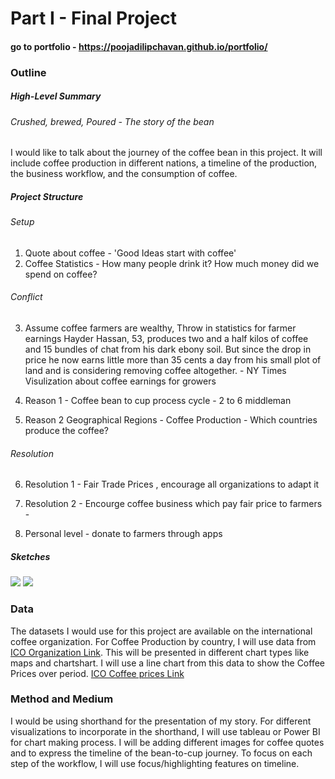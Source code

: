 # Part I - Final Project

#### go to portfolio - https://poojadilipchavan.github.io/portfolio/

### Outline 

##### High-Level Summary 
###### Crushed, brewed, Poured - The story of the bean
I would like to talk about the journey of the coffee bean in this project. It will include coffee production in different nations, 
a timeline of the production,  the business workflow, and the consumption of coffee.

##### Project Structure 

###### Setup 
1. Quote about coffee - 'Good Ideas start with coffee'
2. Coffee Statistics - How many people drink it? How much money did we spend on coffee?

###### Conflict
3. Assume coffee farmers are wealthy, Throw in statistics for farmer earnings 
Hayder Hassan, 53, produces two and a half kilos of coffee and 15 bundles of chat from his dark ebony soil. But since the drop in price he now earns little more than 35 cents a day from his small plot of land and is considering removing coffee altogether. - NY Times 
Visulization about coffee earnings for growers 

4. Reason 1 - Coffee bean to cup process cycle - 2 to 6 middleman

5. Reason 2 Geographical Regions - Coffee Production - Which countries produce the coffee?

###### Resolution

6. Resolution 1 - Fair Trade Prices , encourage all organizations to adapt it

7. Resolution 2 - Encourge coffee business which pay fair price to farmers -

8. Personal level - donate to farmers through apps


##### Sketches

<img src="/portfolio/assets/CoffeeMap_1.jpeg">

<img src="/portfolio/assets/CoffeeMap_2.jpeg">


### Data 
The datasets I would use for this project are available on the international coffee organization. 
For Coffee Production by country, I will use data from [ICO Organization Link](https://www.ico.org/new_historical.asp). This will be presented in different chart types like maps and chartshart.
I will use a line chart from this data to show the Coffee Prices over period.
[ICO Coffee prices Link](https://www.ico.org/coffee_prices.asp)


### Method and Medium 
I would be using shorthand for the presentation of my story. For different visualizations to incorporate in the shorthand, I will use tableau or Power BI for chart making process.
I will be adding different images for coffee quotes and to express the timeline of the bean-to-cup journey. 
To focus on each step of the workflow, I will use focus/highlighting features on timeline.
